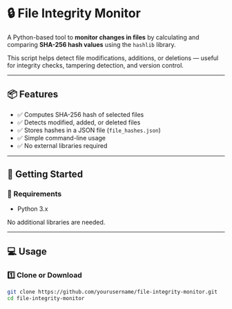 # 🔒 File Integrity Monitor

A Python-based tool to **monitor changes in files** by calculating and comparing **SHA-256 hash values** using the `hashlib` library.

This script helps detect file modifications, additions, or deletions — useful for integrity checks, tampering detection, and version control.

---

## 📦 Features

- ✅ Computes SHA-256 hash of selected files
- ✅ Detects modified, added, or deleted files
- ✅ Stores hashes in a JSON file (`file_hashes.json`)
- ✅ Simple command-line usage
- ✅ No external libraries required

---

## 🚀 Getting Started

### 🔧 Requirements

- Python 3.x

No additional libraries are needed.

---

## 💻 Usage

### 1️⃣ Clone or Download

```bash
git clone https://github.com/yourusername/file-integrity-monitor.git
cd file-integrity-monitor
